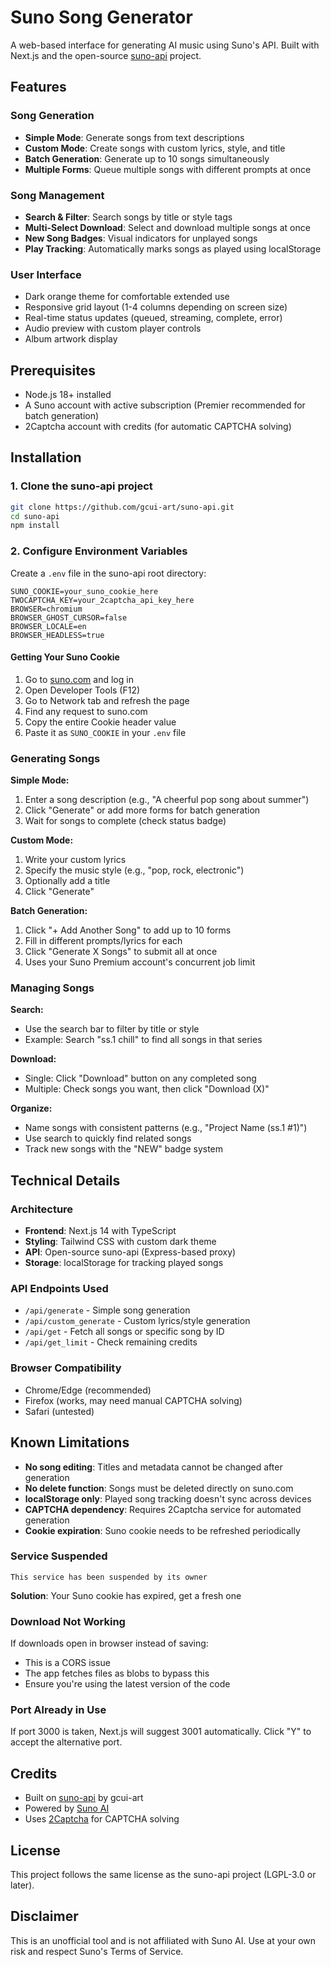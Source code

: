 # Suno Song Generator

A web-based interface for generating AI music using Suno's API. Built with Next.js and the open-source [suno-api](https://github.com/gcui-art/suno-api) project.

## Features

### Song Generation
- **Simple Mode**: Generate songs from text descriptions
- **Custom Mode**: Create songs with custom lyrics, style, and title
- **Batch Generation**: Generate up to 10 songs simultaneously
- **Multiple Forms**: Queue multiple songs with different prompts at once

### Song Management
- **Search & Filter**: Search songs by title or style tags
- **Multi-Select Download**: Select and download multiple songs at once
- **New Song Badges**: Visual indicators for unplayed songs
- **Play Tracking**: Automatically marks songs as played using localStorage

### User Interface
- Dark orange theme for comfortable extended use
- Responsive grid layout (1-4 columns depending on screen size)
- Real-time status updates (queued, streaming, complete, error)
- Audio preview with custom player controls
- Album artwork display

## Prerequisites

- Node.js 18+ installed
- A Suno account with active subscription (Premier recommended for batch generation)
- 2Captcha account with credits (for automatic CAPTCHA solving)

## Installation

### 1. Clone the suno-api project

```bash
git clone https://github.com/gcui-art/suno-api.git
cd suno-api
npm install
```

### 2. Configure Environment Variables

Create a `.env` file in the suno-api root directory:

```env
SUNO_COOKIE=your_suno_cookie_here
TWOCAPTCHA_KEY=your_2captcha_api_key_here
BROWSER=chromium
BROWSER_GHOST_CURSOR=false
BROWSER_LOCALE=en
BROWSER_HEADLESS=true
```

#### Getting Your Suno Cookie

1. Go to [suno.com](https://suno.com) and log in
2. Open Developer Tools (F12)
3. Go to Network tab and refresh the page
4. Find any request to suno.com
5. Copy the entire Cookie header value
6. Paste it as `SUNO_COOKIE` in your `.env` file

### Generating Songs

**Simple Mode:**
1. Enter a song description (e.g., "A cheerful pop song about summer")
2. Click "Generate" or add more forms for batch generation
3. Wait for songs to complete (check status badge)

**Custom Mode:**
1. Write your custom lyrics
2. Specify the music style (e.g., "pop, rock, electronic")
3. Optionally add a title
4. Click "Generate"

**Batch Generation:**
1. Click "+ Add Another Song" to add up to 10 forms
2. Fill in different prompts/lyrics for each
3. Click "Generate X Songs" to submit all at once
4. Uses your Suno Premium account's concurrent job limit

### Managing Songs

**Search:**
- Use the search bar to filter by title or style
- Example: Search "ss.1 chill" to find all songs in that series

**Download:**
- Single: Click "Download" button on any completed song
- Multiple: Check songs you want, then click "Download (X)"

**Organize:**
- Name songs with consistent patterns (e.g., "Project Name (ss.1 #1)")
- Use search to quickly find related songs
- Track new songs with the "NEW" badge system

## Technical Details

### Architecture
- **Frontend**: Next.js 14 with TypeScript
- **Styling**: Tailwind CSS with custom dark theme
- **API**: Open-source suno-api (Express-based proxy)
- **Storage**: localStorage for tracking played songs

### API Endpoints Used
- `/api/generate` - Simple song generation
- `/api/custom_generate` - Custom lyrics/style generation
- `/api/get` - Fetch all songs or specific song by ID
- `/api/get_limit` - Check remaining credits

### Browser Compatibility
- Chrome/Edge (recommended)
- Firefox (works, may need manual CAPTCHA solving)
- Safari (untested)

## Known Limitations

- **No song editing**: Titles and metadata cannot be changed after generation
- **No delete function**: Songs must be deleted directly on suno.com
- **localStorage only**: Played song tracking doesn't sync across devices
- **CAPTCHA dependency**: Requires 2Captcha service for automated generation
- **Cookie expiration**: Suno cookie needs to be refreshed periodically

### Service Suspended
```
This service has been suspended by its owner
```
**Solution**: Your Suno cookie has expired, get a fresh one

### Download Not Working
If downloads open in browser instead of saving:
- This is a CORS issue
- The app fetches files as blobs to bypass this
- Ensure you're using the latest version of the code

### Port Already in Use
If port 3000 is taken, Next.js will suggest 3001 automatically.
Click "Y" to accept the alternative port.

## Credits

- Built on [suno-api](https://github.com/gcui-art/suno-api) by gcui-art
- Powered by [Suno AI](https://suno.com)
- Uses [2Captcha](https://2captcha.com) for CAPTCHA solving


## License

This project follows the same license as the suno-api project (LGPL-3.0 or later).

## Disclaimer

This is an unofficial tool and is not affiliated with Suno AI. Use at your own risk and respect Suno's Terms of Service.